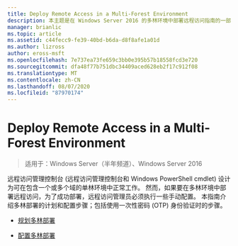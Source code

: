 ```yaml
---
title: Deploy Remote Access in a Multi-Forest Environment
description: 本主题是在 Windows Server 2016 的多林环境中部署远程访问指南的一部分。
manager: brianlic
ms.topic: article
ms.assetid: c44fecc9-fe39-40bd-b6da-d8f8afe1a01d
ms.author: lizross
author: eross-msft
ms.openlocfilehash: 7e737ea73fe659c3bb0e395b57b18558fcd3e720
ms.sourcegitcommit: dfa48f77b751dbc34409aced628eb2f17c912f08
ms.translationtype: MT
ms.contentlocale: zh-CN
ms.lasthandoff: 08/07/2020
ms.locfileid: "87970174"
---
```

# <a name="deploy-remote-access-in-a-multi-forest-environment"></a>Deploy Remote Access in a Multi-Forest Environment

>适用于：Windows Server（半年频道）、Windows Server 2016

远程访问管理控制台 (远程访问管理控制台和 Windows PowerShell cmdlet) 设计为可在包含一个或多个域的单林环境中正常工作。 然而，如果要在多林环境中部署远程访问，为了成功部署，远程访问管理员必须执行一些手动配置。 本指南介绍多林部署的计划和配置步骤；包括使用一次性密码 (OTP) 身份验证时的步骤。

-   [规划多林部署](Plan-a-Multi-Forest-Deployment.md)

-   [配置多林部署](Configure-a-Multi-Forest-Deployment.md)



